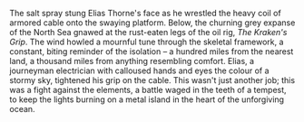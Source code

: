The salt spray stung Elias Thorne's face as he wrestled the heavy coil of armored cable onto the swaying platform.  Below, the churning grey expanse of the North Sea gnawed at the rust-eaten legs of the oil rig, *The Kraken's Grip*.  The wind howled a mournful tune through the skeletal framework, a constant, biting reminder of the isolation – a hundred miles from the nearest land, a thousand miles from anything resembling comfort.  Elias, a journeyman electrician with calloused hands and eyes the colour of a stormy sky, tightened his grip on the cable.  This wasn't just another job; this was a fight against the elements, a battle waged in the teeth of a tempest, to keep the lights burning on a metal island in the heart of the unforgiving ocean.
